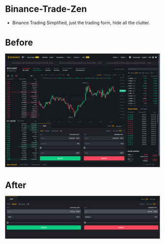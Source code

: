 # Binance-Trade-Zen

- Binance Trading Simplified, just the trading form, hide all the clutter.


# Before

![](before.png)


# After

![](after.png)

